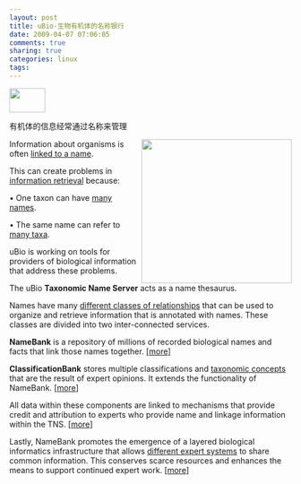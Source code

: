 ```yaml
---
layout: post
title: uBio-生物有机体的名称银行
date: 2009-04-07 07:06:05
comments: true
sharing: true
categories: linux
tags: 
---
```


<p>
<img src="/Blogs/image.axd?picture=2009%2f4%2fubioLogo.png" alt="" width="64" height="43" />
</p>
<p>
有机体的信息经常通过名称来管理
</p>
<p>
<img src="http://www.ubio.org/images/elephantExample.jpg" border="0" alt="" width="268" height="257" align="right" />Information about organisms is often <a href="http://www.ubio.org/index.php?pagename=data_objects">linked to a name</a>. 
</p>
<p>
This can create problems in <a href="http://www.ubio.org/index.php?pagename=IR_problems">information retrieval</a> because:
</p>
<p>
&bull; One taxon can have <a href="http://www.ubio.org/index.php?pagename=problem_names">many names</a>.
</p>
<p>
&bull; The same name can refer to <a href="http://www.ubio.org/index.php?pagename=types_concepts">many taxa</a>.
</p>
<p>
uBio is working on tools for providers of biological information that address these problems.
</p>
<p>
The uBio <strong>Taxonomic Name Server</strong> acts as a name thesaurus. 
</p>
<p>
Names have many <a href="http://www.ubio.org/index.php?pagename=name_properties">different classes of relationships</a> that can be used to organize and retrieve information that is annotated with names. These classes are divided into two inter-connected services.
</p>
<p>
<strong>NameBank</strong> is a repository of millions of recorded biological names and facts that link those names together. [<a href="http://www.ubio.org/index.php?pagename=nb_facts_opinions">more</a>]
</p>
<p>
<strong>ClassificationBank</strong> stores multiple classifications and <a href="http://www.ubio.org/index.php?pagename=taxon_concepts">taxonomic concepts</a> that are the result of expert opinions. It extends the functionality of NameBank. [<a href="http://www.ubio.org/index.php?pagename=clsbank">more</a>]
</p>
<p>
All data within these components are linked to mechanisms that provide credit and attribution to experts who provide name and linkage information within the TNS. [<a href="http://www.ubio.org/index.php?pagename=attribution">more</a>]
</p>
<p>
Lastly, NameBank promotes the emergence of a layered biological informatics infrastructure that allows <a href="http://www.ubio.org/index.php?pagename=other_initiatives">different expert systems</a> to share common information. This conserves scarce resources and enhances the means to support continued expert work. [<a href="http://www.ubio.org/index.php?pagename=split">more</a>]
</p>
